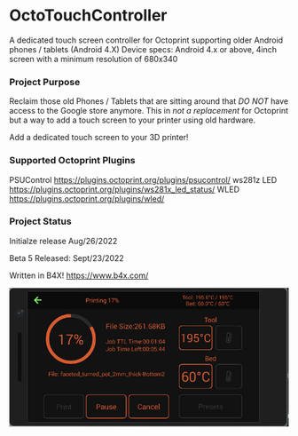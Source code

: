 # OctoTouchController
A dedicated touch screen controller for Octoprint supporting older Android phones / tablets (Android 4.X) 
Device specs: Android 4.x or above, 4inch screen with a minimum resolution of 680x340

### Project Purpose
Reclaim those old Phones / Tablets that are sitting around that *DO NOT* have access to the Google store anymore. 
This in *not a replacement* for Octoprint but a way to add a touch screen to your printer using old hardware.

Add a dedicated touch screen to your 3D printer!

### Supported Octoprint Plugins
PSUControl	https://plugins.octoprint.org/plugins/psucontrol/
ws281z LED	https://plugins.octoprint.org/plugins/ws281x_led_status/
WLED		https://plugins.octoprint.org/plugins/wled/

### Project Status
Initialze release Aug/26/2022

Beta 5 Released: Sept/23/2022

Written in B4X! https://www.b4x.com/

![](./github_pics/printing.jpg?raw=true "Printing")  
